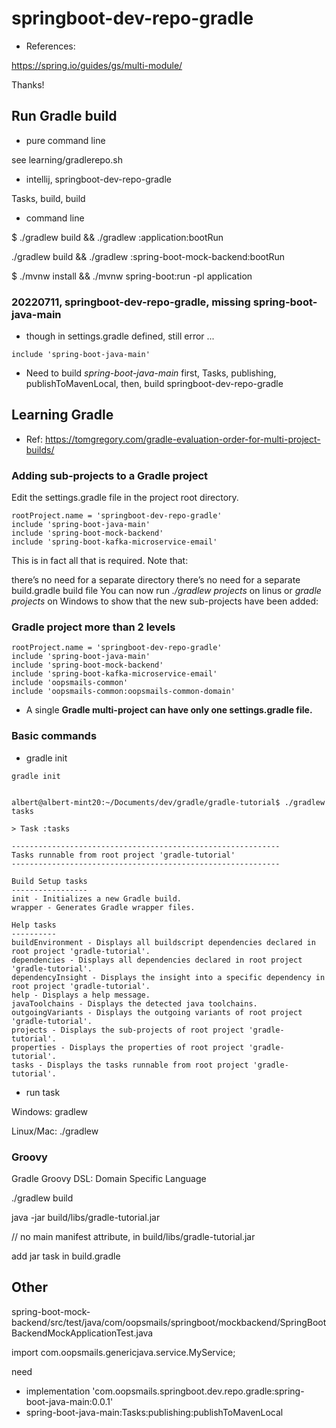 # springboot-dev-repo-gradle

- References:

https://spring.io/guides/gs/multi-module/

Thanks!


## Run Gradle build

- pure command line

see learning/gradlerepo.sh

- intellij, springboot-dev-repo-gradle

Tasks, build, build

- command line

$ ./gradlew build && ./gradlew :application:bootRun


./gradlew build && ./gradlew :spring-boot-mock-backend:bootRun

$ ./mvnw install && ./mvnw spring-boot:run -pl application

### 20220711, springboot-dev-repo-gradle, missing spring-boot-java-main

- though in settings.gradle defined, still error ...

```
include 'spring-boot-java-main'
```

- Need to build _spring-boot-java-main_ first, Tasks, publishing, publishToMavenLocal, then, build springboot-dev-repo-gradle

## Learning Gradle

- Ref:
  https://tomgregory.com/gradle-evaluation-order-for-multi-project-builds/

### Adding sub-projects to a Gradle project

Edit the settings.gradle file in the project root directory. 

```
rootProject.name = 'springboot-dev-repo-gradle'
include 'spring-boot-java-main'
include 'spring-boot-mock-backend'
include 'spring-boot-kafka-microservice-email'
```
This is in fact all that is required. Note that:

there’s no need for a separate directory
there’s no need for a separate build.gradle build file
You can now run *./gradlew projects* on linus or *gradle projects* on Windows to show that the new sub-projects have been added:


### Gradle project more than 2 levels

```
rootProject.name = 'springboot-dev-repo-gradle'
include 'spring-boot-java-main'
include 'spring-boot-mock-backend'
include 'spring-boot-kafka-microservice-email'
include 'oopsmails-common'
include 'oopsmails-common:oopsmails-common-domain'
```

- A single **Gradle multi-project can have only one settings.gradle file.**

### Basic commands

- gradle init

```
gradle init


albert@albert-mint20:~/Documents/dev/gradle/gradle-tutorial$ ./gradlew tasks

> Task :tasks

------------------------------------------------------------
Tasks runnable from root project 'gradle-tutorial'
------------------------------------------------------------

Build Setup tasks
-----------------
init - Initializes a new Gradle build.
wrapper - Generates Gradle wrapper files.

Help tasks
----------
buildEnvironment - Displays all buildscript dependencies declared in root project 'gradle-tutorial'.
dependencies - Displays all dependencies declared in root project 'gradle-tutorial'.
dependencyInsight - Displays the insight into a specific dependency in root project 'gradle-tutorial'.
help - Displays a help message.
javaToolchains - Displays the detected java toolchains.
outgoingVariants - Displays the outgoing variants of root project 'gradle-tutorial'.
projects - Displays the sub-projects of root project 'gradle-tutorial'.
properties - Displays the properties of root project 'gradle-tutorial'.
tasks - Displays the tasks runnable from root project 'gradle-tutorial'.

```

- run task

Windows: gradlew <task-name>

Linux/Mac: ./gradlew <task-name>


### Groovy

Gradle Groovy DSL: Domain Specific Language

./gradlew build

java -jar build/libs/gradle-tutorial.jar

// no main manifest attribute, in build/libs/gradle-tutorial.jar

add jar task in build.gradle

## Other

spring-boot-mock-backend/src/test/java/com/oopsmails/springboot/mockbackend/SpringBootBackendMockApplicationTest.java

import com.oopsmails.genericjava.service.MyService;

need

- implementation 'com.oopsmails.springboot.dev.repo.gradle:spring-boot-java-main:0.0.1'
- spring-boot-java-main:Tasks:publishing:publishToMavenLocal
